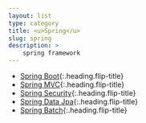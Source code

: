 ```yaml
---
layout: list
type: category
title: <u>Spring</u>
slug: spring
description: >
    spring framework
---
```


* [Spring Boot]{:.heading.flip-title}
* [Spring MVC]{:.heading.flip-title}
* [Spring Security]{:.heading.flip-title}
* [Spring Data Jpa]{:.heading.flip-title}
* [Spring Batch]{:.heading.flip-title}

[Spring Boot]: /spring/spring-boot/
[Spring MVC]: /spring/spring-mvc/
[Spring Security]: /spring/spring-security/
[Spring Data Jpa]: /spring/spring-data-jpa/
[Spring Batch]: /spring/spring-batch/
